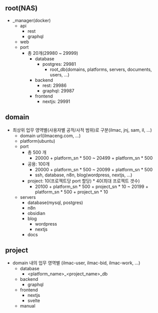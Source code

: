 ## root(NAS)
- _manager(docker) 
  - api
    - rest
    - graphql
  - web
  - port
    - 총 20개(29980 ~ 29999)
      - database
        - postgres: 29981
          - root_db(domains, platforms, servers, documents, users, ...)
      - backend
        - rest: 29986
        - graphql: 29987
      - frontend
        - nextjs: 29991

## domain
- 최상위 업무 영역별(사용자별 공적/사적 범위)로 구분(ilmac, jnj, sam, il, ...)
  - domain url(ilmaceng.com, ...)
  - platform(ubuntu)
  - port
    - 총 500 개
      - 20000 + platform_sn * 500 ~ 20499 + platform_sn * 500
    - 공용: 100개
      - 20000 + platform_sn * 500 ~ 20099 + platform_sn * 500
      - ssh, database, n8n, blog(wordpress, nextjs, ...)
    - project: 10(프로젝트당 port 할당) * 40(최대 프로젝트 갯수)
      - 20100 + platform_sn * 500 + project_sn * 10 ~ 20199 + platform_sn * 500 + project_sn * 10
  - servers
    - database(mysql, postgres)
    - n8n
    - obsidian
    - blog
      - wordpress
      - nextjs
    - docs

## project
- domain 내의 업무 영역별  (ilmac-user, ilmac-bid, ilmac-work, ...)
  - database
    - <platform_name>_<project_name>_db
  - backend
    - graphql
  - frontend
    - nextjs
    - svelte
  - manual
